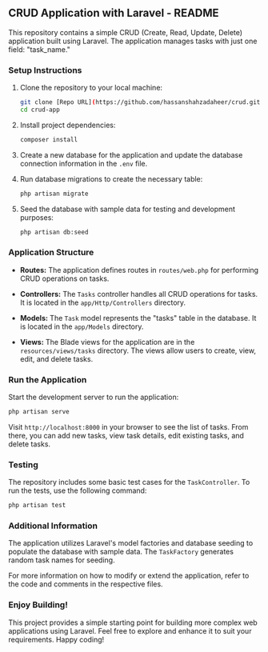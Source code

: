 ## CRUD Application with Laravel - README

This repository contains a simple CRUD (Create, Read, Update, Delete) application built using Laravel. The application manages tasks with just one field: "task_name."

### Setup Instructions

1. Clone the repository to your local machine:

   ```bash
   git clone [Repo URL](https://github.com/hassanshahzadaheer/crud.git)
   cd crud-app
   ```

2. Install project dependencies:

   ```bash
   composer install
   ```

3. Create a new database for the application and update the database connection information in the `.env` file.

4. Run database migrations to create the necessary table:

   ```bash
   php artisan migrate
   ```

5. Seed the database with sample data for testing and development purposes:

   ```bash
   php artisan db:seed
   ```

### Application Structure

- **Routes:** The application defines routes in `routes/web.php` for performing CRUD operations on tasks.

- **Controllers:** The `Tasks` controller handles all CRUD operations for tasks. It is located in the `app/Http/Controllers` directory.

- **Models:** The `Task` model represents the "tasks" table in the database. It is located in the `app/Models` directory.

- **Views:** The Blade views for the application are in the `resources/views/tasks` directory. The views allow users to create, view, edit, and delete tasks.

### Run the Application

Start the development server to run the application:

```bash
php artisan serve
```

Visit `http://localhost:8000` in your browser to see the list of tasks. From there, you can add new tasks, view task details, edit existing tasks, and delete tasks.

### Testing

The repository includes some basic test cases for the `TaskController`. To run the tests, use the following command:

```bash
php artisan test
```

### Additional Information

The application utilizes Laravel's model factories and database seeding to populate the database with sample data. The `TaskFactory` generates random task names for seeding.

For more information on how to modify or extend the application, refer to the code and comments in the respective files.

### Enjoy Building!

This project provides a simple starting point for building more complex web applications using Laravel. Feel free to explore and enhance it to suit your requirements. Happy coding!
